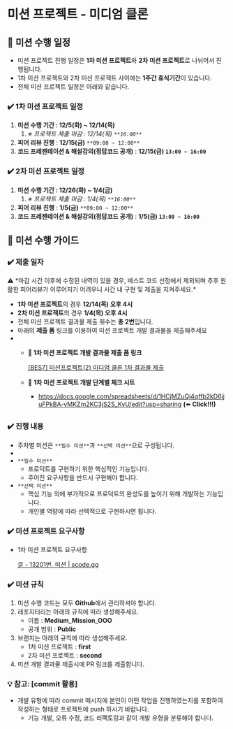 # 미션 프로젝트 - 미디엄 클론

## 📅 미션 수행 일정

- 미션 프로젝트 진행 일정은 **1차 미션 프로젝트**와 **2차 미션 프로젝트**로 나뉘어서 진행됩니다.
- 1차 미션 프로젝트와 2차 미션 프로젝트 사이에는 **1주간 휴식기간**이 있습니다.
- 전체 미션 프로젝트 일정은 아래와 같습니다.

### ✔️ 1**차 미션 프로젝트 일정**

1. **미션 수행 기간 : 12/5(화) ~ 12/14(목)** 
    1. *※ 프로젝트 제출 마감 : 12/14(목) `**16:00**`*
2. **피어 리뷰 진행** : **12/15(금)** `**09:00 ~ 12:00**`
3. **코드 프레젠테이션 & 해설강의(정답코드 공개)** : **12/15(금) `13:00 ~ 16:00`**

### ✔️ 2**차 미션 프로젝트 일정**

1. **미션 수행 기간 : 12/26(화) ~ 1/4(금)** 
    1. *※ 프로젝트 제출 마감 : 1/4(목) `**16:00**`*
2. **피어 리뷰 진행** : **1/5(금)** `**09:00 ~ 12:00**`
3. **코드 프레젠테이션 & 해설강의(정답코드 공개)** : **1/5(금) `13:00 ~ 16:00`**

## 🚀 미션 수행 가이드

### ✔️ 제출 일자

<aside>
⚠️ *마감 시간 이후에 수정된 내역이 있을 경우, 베스트 코드 선정에서 제외되며 추후 원활한 피어리뷰가 이루어지기 어려우니 시간 내 구현 및 제출을 지켜주세요.*

</aside>

- **1차 미션 프로젝트**의 경우 **12/14(목) 오후 4시**
- **2차 미션 프로젝트**의 경우 **1/4(목) 오후 4시**
- 전체 미션 프로젝트 결과물 제출 횟수는 **총 2번**입니다.
- 아래의 **제출 폼** 링크를 이용하여 미션 프로젝트 개발 결과물을 제출해주세요
- 
    - **🔗 1차 미션 프로젝트 개발 결과물 제출 폼 링크**
        
        [[BES7] 미션프로젝트(2) 미디엄 클론 1차 결과물 제출](https://forms.gle/TLDyVX12HhTqAzG57)
        
    - 🔗 **1차 미션 프로젝트 개발 단계별 체크 시트**
        - https://docs.google.com/spreadsheets/d/1HCjMZuQj4qffb2kD6jjuFPkBA-vMKZm2KC3jS2S_KyU/edit?usp=sharing **(**⬅️ **Click!!!)**

### ✔️ 진행 내용

- 주차별 미션은 `**필수 미션**`과 `**선택 미션**`으로 구성됩니다.
- 
- `**필수 미션**`
    - 프로덕트를 구현하기 위한 핵심적인 기능입니다.
    - 주어진 요구사항을 반드시 구현해야 합니다.
- `**선택 미션**`
    - 핵심 기능 외에 부가적으로 프로덕트의 완성도를 높이기 위해 개발하는 기능입니다.
    - 개인별 역량에 따라 선택적으로 구현하시면 됩니다.

### ✔️ 미션 프로젝트 요구사항

- 1차 미션 프로젝트 요구사항
    
    [글 - 13201번, 미션 | scode.gg](https://www.scode.gg/p/13201)
    

### ✔️ 미션 규칙

1. 미션 수행 코드는 모두 **Github**에서 관리하셔야 합니다.
2. 레포지터리는 아래의 규칙에 따라 생성해주세요.
    - 이름 : **Medium_Mission_OOO**
    - 공개 범위 : **Public**
3. 브랜치는 아래의 규칙에 따라 생성해주세요.
    - 1차 미션 프로젝트 : **first**
    - 2차 미션 프로젝트 : **second**
4. 미션 개발 결과물 제출시에 PR 링크를 제출합니다.

### 💡 참고: [commit 활용]

- 개발 유형에 따라 commit 메시지에 본인이 어떤 작업을 진행하였는지를 포함하여 작성하는 형태로 프로젝트에 push 하시기 바랍니다.
    - 기능 개발, 오류 수정, 코드 리팩토링과 같이 개발 유형을 분류해야 합니다.
